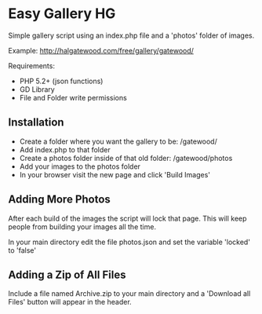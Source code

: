 Easy Gallery HG
===============

Simple gallery script using an index.php file and a 'photos' folder of images.

Example:
http://halgatewood.com/free/gallery/gatewood/

Requirements:
* PHP 5.2+ (json functions)
* GD Library
* File and Folder write permissions

Installation
------------
* Create a folder where you want the gallery to be: /gatewood/
* Add index.php to that folder
* Create a photos folder inside of that old folder: /gatewood/photos
* Add your images to the photos folder
* In your browser visit the new page and click 'Build Images'

Adding More Photos
------------
After each build of the images the script will lock that page. 
This will keep people from building your images all the time.

In your main directory edit the file photos.json and set the variable 'locked' to 'false'

Adding a Zip of All Files
------------
Include a file named Archive.zip to your main directory and a 'Download all Files' button will appear in the header.


